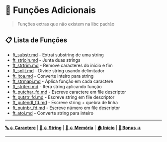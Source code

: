 # 🔧 Funções Adicionais

> Funções extras que não existem na libc padrão

## 📋 Lista de Funções

- [ft_substr.md](ft_substr.md) - Extrai substring de uma string
- [ft_strjoin.md](ft_strjoin.md) - Junta duas strings
- [ft_strtrim.md](ft_strtrim.md) - Remove caracteres do início e fim
- [ft_split.md](ft_split.md) - Divide string usando delimitador
- [ft_itoa.md](ft_itoa.md) - Converte inteiro para string
- [ft_strmapi.md](ft_strmapi.md) - Aplica função em cada caractere
- [ft_striteri.md](ft_striteri.md) - Itera string aplicando função
- [ft_putchar_fd.md](ft_putchar_fd.md) - Escreve caractere em file descriptor
- [ft_putstr_fd.md](ft_putstr_fd.md) - Escreve string em file descriptor
- [ft_putendl_fd.md](ft_putendl_fd.md) - Escreve string + quebra de linha
- [ft_putnbr_fd.md](ft_putnbr_fd.md) - Escreve número em file descriptor
- [ft_atoi.md](ft_atoi.md) - Converte string para inteiro

---

**[🔤 ← Caractere](../character/README.md)** | **[📝 ← String](../string/README.md)** | **[🧠 ← Memória](../memory/README.md)** | **[🏠 Início](../../README.md)** | **[🔗 Bonus →](../bonus/README.md)**

---
